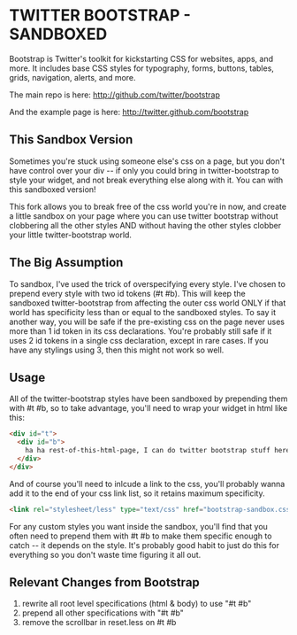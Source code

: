 TWITTER BOOTSTRAP - SANDBOXED
=============================

Bootstrap is Twitter's toolkit for kickstarting CSS for websites, apps, and more. It includes base CSS styles for typography, forms, buttons, tables, grids, navigation, alerts, and more.

The main repo is here: http://github.com/twitter/bootstrap

And the example page is here: http://twitter.github.com/bootstrap


This Sandbox Version
--------------------

Sometimes you're stuck using someone else's css on a page, but you don't have control over your div -- if only you could bring in twitter-bootstrap to style your widget, and not break everything else along with it.  You can with this sandboxed version!

This fork allows you to break free of the css world you're in now, and create a little sandbox on your page where you can use twitter bootstrap without clobbering all the other styles AND without having the other styles clobber your little twitter-bootstrap world.


The Big Assumption
------------------

To sandbox, I've used the trick of overspecifying every style.  I've chosen to prepend every style with two id tokens (#t #b).  This will keep the sandboxed twitter-bootstrap from affecting the outer css world ONLY if that world has specificity less than or equal to the sandboxed styles.  To say it another way, you will be safe if the pre-existing css on the page never uses more than 1 id token in its css declarations.  You're probably still safe if it uses 2 id tokens in a single css declaration, except in rare cases.  If you have any stylings using 3, then this might not work so well.

Usage
-----
All of the twitter-bootstrap styles have been sandboxed by prepending them with #t #b, so to take advantage, you'll need to wrap your widget in html like this:

```html
<div id="t">
  <div id="b">
    ha ha rest-of-this-html-page, I can do twitter bootstrap stuff here and you can't
  </div>
</div>
```

And of course you'll need to inlcude a link to the css, you'll probably wanna add it to the end of your css link list, so it retains maximum specificity.

``` html
<link rel="stylesheet/less" type="text/css" href="bootstrap-sandbox.css" />
```

For any custom styles you want inside the sandbox, you'll find that you often need to prepend them with #t #b to make them specific enough to catch -- it depends on the style.  It's probably good habit to just do this for everything so you don't waste time figuring it all out.


Relevant Changes from Bootstrap
-------------------------------
1) rewrite all root level specifications (html & body) to use "#t #b"
2) prepend all other specifications with "#t #b"
3) remove the scrollbar in reset.less on #t #b

